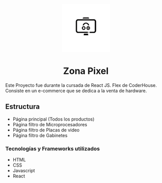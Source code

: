 <div align="center">
    <img width="150px" src="./src/assets/logo-black.png" alt="Logo" />
    <h1>Zona Pixel</h1>
</div>

Este Proyecto fue durante la cursada de React JS. Flex de CoderHouse.
Consiste en un e-commerce que se dedica a la venta de hardware.

<h2>Estructura</h2>
<ul>
    <li>Página principal (Todos los productos)</li>
    <li>Página filtro de Microprocesadores</li>
    <li>Página filtro de Placas de video</li>
    <li>Página filtro de Gabinetes</li>
</ul>
<h3>Tecnologías y Frameworks utilizados</h3>
<ul>
    <li>HTML</li>
    <li>CSS</li>
    <li>Javascript</li>
    <li>React</li>
</ul>


